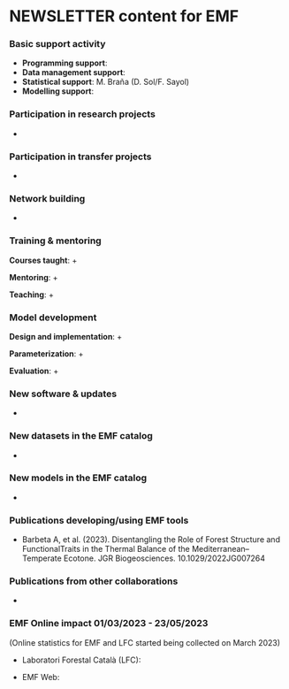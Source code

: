 # NEWSLETTER content for EMF

### Basic support activity

  + **Programming support**: 
  + **Data management support**:  
  + **Statistical support**: M. Braña (D. Sol/F. Sayol) 
  + **Modelling support**: 

### Participation in research projects

  + 

### Participation in transfer projects

  + 

### Network building
  +

### Training & mentoring

**Courses taught**:
  + 

**Mentoring**:
  + 

**Teaching**:
  + 
  
### Model development

**Design and implementation**:
  + 

**Parameterization**:
  +
  
**Evaluation**:
  + 

### New software & updates
  + 
  
### New datasets in the EMF catalog
  + 
  
### New models in the EMF catalog
  + 
  
### Publications developing/using EMF tools
  + Barbeta A, et al. (2023). Disentangling the Role of Forest Structure and FunctionalTraits in the Thermal Balance of the Mediterranean–Temperate Ecotone. JGR Biogeosciences. 10.1029/2022JG007264

### Publications from other collaborations
  + 
  
### EMF Online impact 01/03/2023 - 23/05/2023

(Online statistics for EMF and LFC started being collected on March 2023)

  + Laboratori Forestal Català (LFC):
  
  + EMF Web:
